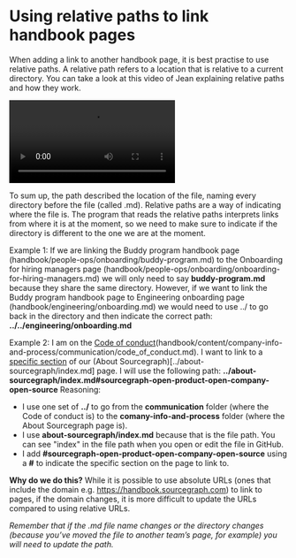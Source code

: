 # Using relative paths to link handbook pages

When adding a link to another handbook page, it is best practise to use relative paths. A relative path refers to a location that is relative to a current directory. You can take a look at this video of Jean explaining relative paths and how they work.

<video controls crossorigin>
  <source src="https://cors-anywhere.sgdev.org/https://sourcegraphstatic.com/handbook/Relative-paths-in-the-handbook.mp4" />
  <track default kind="captions" label="Captions" src="https://cors-anywhere.sgdev.org/https://sourcegraphstatic.com/handbook/Relative-paths-in-the-handbook.vtt" />
</video>

To sum up, the path described the location of the file, naming every directory before the file (called .md). Relative paths are a way of indicating where the file is. The program that reads the relative paths interprets links from where it is at the moment, so we need to make sure to indicate if the directory is different to the one we are at the moment.

Example 1:
If we are linking the Buddy program handbook page (handbook/people-ops/onboarding/buddy-program.md) to the Onboarding for hiring managers page (handbook/people-ops/onboarding/onboarding-for-hiring-managers.md) we will only need to say **buddy-program.md** because they share the same directory.
However, if we want to link the Buddy program handbook page to Engineering onboarding page (handbook/engineering/onboarding.md) we would need to use ../ to go back in the directory and then indicate the correct path: **../../engineering/onboarding.md**

Example 2:
I am on the [Code of conduct](../../company-info-and-process/communication/code_of_conduct.md)(handbook/content/company-info-and-process/communication/code_of_conduct.md). I want to link to a [specific section](../about-sourcegraph/index.md#sourcegraph-open-product-open-company-open-source) of our (About Sourcegraph)[../about-sourcegraph/index.md] page. I will use the following path: **../about-sourcegraph/index.md#sourcegraph-open-product-open-company-open-source** Reasoning:

- I use one set of **../** to go from the **communication** folder (where the Code of conduct is) to the **comany-info-and-process** folder (where the About Sourcegraph page is).
- I use **about-sourcegraph/index.md** because that is the file path. You can see "index" in the file path when you open or edit the file in GitHub.
- I add **#sourcegraph-open-product-open-company-open-source** using a **#** to indicate the specific section on the page to link to.

**Why do we do this?**
While it is possible to use absolute URLs (ones that include the domain e.g. https://handbook.sourcegraph.com) to link to pages, if the domain changes, it is more difficult to update the URLs compared to using relative URLs.

_Remember that if the .md file name changes or the directory changes (because you’ve moved the file to another team’s page, for example) you will need to update the path._
